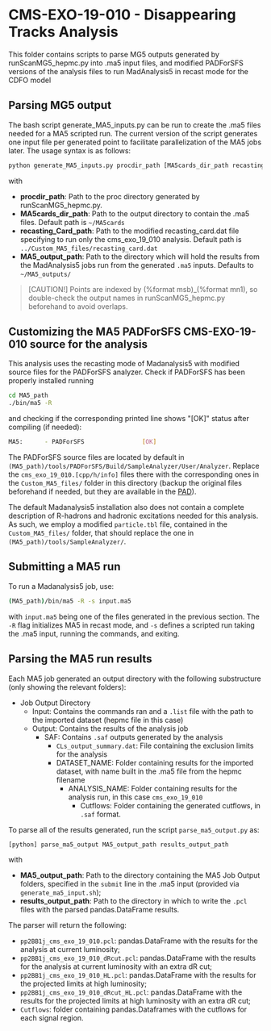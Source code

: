 # CMS-EXO-19-010 - Disappearing Tracks Analysis

This folder contains scripts to parse MG5 outputs generated by runScanMG5_hepmc.py into .ma5 input files, and modified PADForSFS versions of the analysis files to run MadAnalysis5 in recast mode for the CDFO model

## Parsing MG5 output

The bash script generate_MA5_inputs.py can be run to create the .ma5 files needed for a MA5 scripted run. The current version of the script generates one input file per generated point to facilitate parallelization of the MA5 jobs later. The usage syntax is as follows:
```bash
python generate_MA5_inputs.py procdir_path [MA5cards_dir_path recasting_Card_path MA5_output_path]
```
with
- **procdir\_path**: Path to the proc directory generated by runScanMG5_hepmc.py.
- **MA5cards\_dir\_path**: Path to the output directory to contain the .ma5 files. Default path is `~/MA5cards`
- **recasting\_Card\_path**: Path to the modified recasting_card.dat file specifying to run only the cms_exo_19_010 analysis. Default path is `../Custom_MA5_files/recasting_card.dat`
- **MA5\_output\_path**: Path to the directory which will hold the results from the MadAnalysis5 jobs run from the generated `.ma5` inputs. Defaults to `~/MA5_outputs/`

> [CAUTION!]
> Points are indexed by (%format msb)\_(%format mn1), so double-check the output names in runScanMG5\_hepmc.py beforehand to avoid overlaps. 

## Customizing the MA5 PADForSFS CMS-EXO-19-010 source for the analysis

This analysis uses the recasting mode of Madanalysis5 with modified source files for the PADForSFS analyzer. Check if PADForSFS has been properly installed running
```bash
cd MA5_path
./bin/ma5 -R
```
and checking if the corresponding printed line shows "\[OK\]" status after compiling (if needed):

```bash
MA5:      - PADForSFS                [OK]
```

The PADForSFS source files are located by default in `(MA5_path)/tools/PADForSFS/Build/SampleAnalyzer/User/Analyzer`. Replace the `cms_exo_19_010.[cpp/h/info]` files there with the corresponding ones in the `Custom_MA5_files/` folder in this directory (backup the original files beforehand if needed, but they are available in the [PAD](https://madanalysis.irmp.ucl.ac.be/wiki/PublicAnalysisDatabase)).

The default Madanalysis5 installation also does not contain a complete description of R-hadrons and hadronic excitations needed for this analysis. As such, we employ a modified `particle.tbl` file, contained in the `Custom_MA5_files/` folder, that should replace the one in `(MA5_path)/tools/SampleAnalyzer/`.

## Submitting a MA5 run

To run a Madanalysis5 job, use:
```bash
(MA5_path)/bin/ma5 -R -s input.ma5
```
with `input.ma5` being one of the files generated in the previous section. The `-R` flag initializes MA5 in recast mode, and `-s` defines a scripted run taking the .ma5 input, running the commands, and exiting.


## Parsing the MA5 run results

Each MA5 job generated an output directory with the following substructure (only showing the relevant folders):
- Job Output Directory
  - Input: Contains the commands ran and a `.list` file with the path to the imported dataset (hepmc file in this case)
  - Output: Contains the results of the analysis job
    - SAF: Contains `.saf` outputs generated by the analysis
      - `CLs_output_summary.dat`: File containing the exclusion limits for the analysis
      - DATASET_NAME: Folder containing results for the imported dataset, with name built in the .ma5 file from the hepmc filename
        - ANALYSIS_NAME: Folder containing results for the analysis run, in this case `cms_exo_19_010`
          - Cutflows: Folder containing the generated cutflows, in `.saf` format.

To parse all of the results generated, run the script `parse_ma5_output.py` as:
```bash
[python] parse_ma5_output MA5_output_path results_output_path
```
with
- **MA5_output_path**: Path to the directory containing the MA5 Job Output folders, specified in the `submit` line in the .ma5 input (provided via `generate_ma5_input.sh`);
- **results_output_path**: Path to the directory in which to write the `.pcl` files with the parsed pandas.DataFrame results.

The parser will return the following:
- `pp2BB1j_cms_exo_19_010.pcl`: pandas.DataFrame with the results for the analysis at current luminosity;
- `pp2BB1j_cms_exo_19_010_dRcut.pcl`: pandas.DataFrame with the results for the analysis at current luminosity with an extra dR cut;
- `pp2BB1j_cms_exo_19_010_HL.pcl`: pandas.DataFrame with the results for the projected limits at high luminosity;
- `pp2BB1j_cms_exo_19_010_dRcut_HL.pcl`: pandas.DataFrame with the results for the projected limits at high luminosity with an extra dR cut;
- `Cutflows`: folder containing pandas.Dataframes with the cutflows for each signal region.
